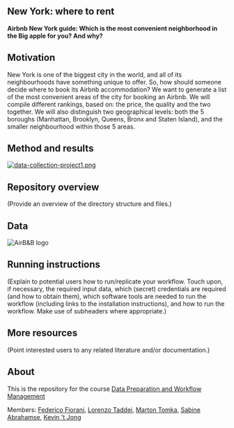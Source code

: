 ## New York: where to rent
__Airbnb New York guide: Which is the most convenient neighborhood in the Big apple for you? And why?__

## Motivation
New York is one of the biggest city in the world, and all of its neighbourhoods have something unique to offer. So, how should someone decide where to book its Airbnb accommodation? We want to generate a list of the most convenient areas of the city for booking an Airbnb. We will compile different rankings, based on: the price, the quality and the two together. We will also distinguish two geographical levels: both the 5 boroughs (Manhattan, Brooklyn, Queens, Bronx and Staten Island), and the smaller neighbourhood within those 5 areas.

## Method and results
[![data-collection-project1.png](https://i.postimg.cc/NfX9Lzm0/data-collection-project1.png)](https://postimg.cc/pp2X6k0N)

## Repository overview
(Provide an overview of the directory structure and files.)

## Data
![AirB&B logo](https://upload.wikimedia.org/wikipedia/commons/thumb/6/69/Airbnb_Logo_B%C3%A9lo.svg/2560px-Airbnb_Logo_B%C3%A9lo.svg.png)

## Running instructions
(Explain to potential users how to run/replicate your workflow. Touch upon, if necessary, the required input data, which (secret) credentials are required (and how to obtain them), which software tools are needed to run the workflow (including links to the installation instructions), and how to run the workflow. Make use of subheaders where appropriate.)

## More resources
(Point interested users to any related literature and/or documentation.)


## About
This is the repository for the course [Data Preparation and Workflow Management](https://dprep.hannesdatta.com/)

Members: [Federico Fiorani](https://github.com/FedericoFiorani), [Lorenzo Taddei](https://github.com/lorenzotaddei), [Marton Tomka](https://github.com/martontomka11), [Sabine Abrahamse](https://github.com/sabineabra), [Kevin 't Jong](https://github.com/kevintjong)
